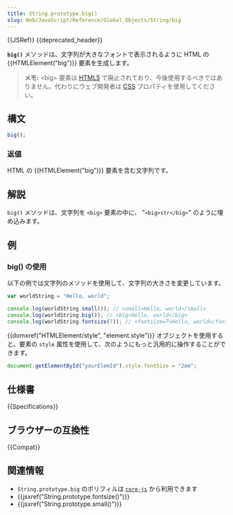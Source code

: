 ```yaml
---
title: String.prototype.big()
slug: Web/JavaScript/Reference/Global_Objects/String/big
---
```


{{JSRef}} {{deprecated_header}}

**`big()`** メソッドは、文字列が大きなフォントで表示されるように HTML の {{HTMLElement("big")}} 要素を生成します。

> **メモ:** \<big> 要素は [HTML5](/ja/docs/Glossary/HTML5) で廃止されており、今後使用するべきではありません。代わりにウェブ開発者は [CSS](/ja/docs/Web/CSS) プロパティを使用してください。

## 構文

```js
big();
```

### 返値

HTML の {{HTMLElement("big")}} 要素を含む文字列です。

## 解説

`big()` メソッドは、文字列を `<big>` 要素の中に、 "`<big>str</big>`" のように埋め込みます。

## 例

### big() の使用

以下の例では文字列のメソッドを使用して、文字列の大きさを変更しています。

```js
var worldString = "Hello, world";

console.log(worldString.small()); // <small>Hello, world</small>
console.log(worldString.big()); // <big>Hello, world</big>
console.log(worldString.fontsize(7)); // <fontsize=7>Hello, world</fontsize>
```

{{domxref("HTMLElement/style", "element.style")}} オブジェクトを使用すると、要素の `style` 属性を使用して、次のようにもっと汎用的に操作することができます。

```js
document.getElementById("yourElemId").style.fontSize = "2em";
```

## 仕様書

{{Specifications}}

## ブラウザーの互換性

{{Compat}}

## 関連情報

- `String.prototype.big` のポリフィルは [`core-js`](https://github.com/zloirock/core-js#ecmascript-string-and-regexp) から利用できます
- {{jsxref("String.prototype.fontsize()")}}
- {{jsxref("String.prototype.small()")}}
